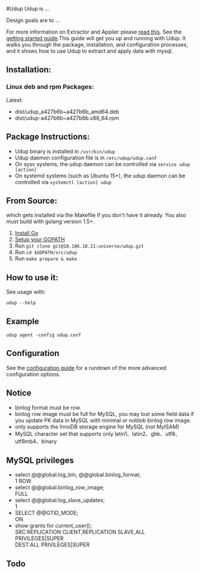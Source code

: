 #Udup
Udup is ...

Design goals are to ...

For more information on Extractor and Applier please [read this](./docs/EXTRACTOR_AND_APPLIER.md).
See the [getting started guide](docs/user-guide/Chapter%2003.%20Installing.md).This guide will get you up and running with Udup. It walks you through the package, installation, and configuration processes, and it shows how to use Udup to extract and apply data with mysql.

## Installation:

### Linux deb and rpm Packages:

Latest:
* dist/udup_a427b6b~a427b6b_amd64.deb
* dist/udup-a427b6b~a427b6b.x86_64.rpm

## Package Instructions:

* Udup binary is installed in `/usr/bin/udup`
* Udup daemon configuration file is in `/etc/udup/udup.conf`
* On sysv systems, the udup daemon can be controlled via
`service udup [action]`
* On systemd systems (such as Ubuntu 15+), the udup daemon can be
controlled via `systemctl [action] udup`

## From Source:

which gets installed via the Makefile
if you don't have it already. You also must build with golang version 1.5+.

1. [Install Go](https://golang.org/doc/install)
2. [Setup your GOPATH](https://golang.org/doc/code.html#GOPATH)
3. Run `git clone git@10.186.18.21:universe/udup.git`
4. Run `cd $GOPATH/src/udup`
5. Run `make prepare & make`

## How to use it:

See usage with:

```
udup --help
```

## Example

```
udup agent -config udup.conf
```

## Configuration

See the [configuration guide](docs/user-guide/Chapter%2004.%20Configuration.md) for a rundown of the more advanced
configuration options.

## Notice

* binlog format must be row.
* binlog row image must be full for MySQL, you may lost some field data if you update PK data in MySQL with minimal or noblob binlog row image.
* only supports the InnoDB storage engine for MySQL (not MyISAM)
* MySQL character set that supports only latin1、latin2、gbk、utf8、utf8mb4、binary

## MySQL privileges
* select @@global.log_bin, @@global.binlog_format;
<br>1 ROW
* select @@global.binlog_row_image;
<br>FULL
* select @@global.log_slave_updates;
<br>1
* SELECT @@GTID_MODE;
<br>ON
* show grants for current_user();
<br>SRC:REPLICATION CLIENT,REPLICATION SLAVE,ALL PRIVILEGES|SUPER
<br>DEST:ALL PRIVILEGES|SUPER

## Todo